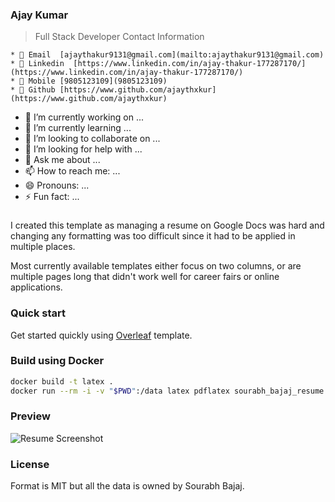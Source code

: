 ### Ajay Kumar
> Full Stack Developer
> Contact Information 
```
* 🔭 Email  [ajaythakur9131@gmail.com](mailto:ajaythakur9131@gmail.com)
* 🔭 Linkedin  [https://www.linkedin.com/in/ajay-thakur-177287170/](https://www.linkedin.com/in/ajay-thakur-177287170/)
* 🔭 Mobile [9805123109](9805123109)
* 🔭 Github [https://www.github.com/ajaythxkur](https://www.github.com/ajaythxkur)
```

- 🔭 I’m currently working on ...
- 🌱 I’m currently learning ...
- 👯 I’m looking to collaborate on ...
- 🤔 I’m looking for help with ...
- 💬 Ask me about ...
- 📫 How to reach me: ...
- 😄 Pronouns: ...
- ⚡ Fun fact: ...


###     

I created this template as managing a resume on Google Docs was hard and changing any formatting was too difficult since it had to be applied in multiple places.

Most currently available templates either focus on two columns, or are multiple pages long that didn't work well for career fairs or online applications.

### Quick start

Get started quickly using [Overleaf](https://www.overleaf.com/latex/templates/software-engineer-resume/gqxmqsvsbdjf) template.

### Build using Docker

```sh
docker build -t latex .
docker run --rm -i -v "$PWD":/data latex pdflatex sourabh_bajaj_resume.tex
```

### Preview

![Resume Screenshot](/resume_preview.png)

### License

Format is MIT but all the data is owned by Sourabh Bajaj.

